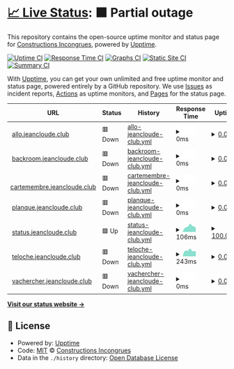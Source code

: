 # [📈 Live Status](https://status.jeancloude.club): <!--live status--> **🟧 Partial outage**

This repository contains the open-source uptime monitor and status page for [Constructions Incongrues](http://www.constructions-incongrues.net), powered by [Upptime](https://github.com/upptime/upptime).

[![Uptime CI](https://github.com/constructions-incongrues/status.jeancloude.club/workflows/Uptime%20CI/badge.svg)](https://github.com/constructions-incongrues/status.jeancloude.club/actions?query=workflow%3A%22Uptime+CI%22)
[![Response Time CI](https://github.com/constructions-incongrues/status.jeancloude.club/workflows/Response%20Time%20CI/badge.svg)](https://github.com/constructions-incongrues/status.jeancloude.club/actions?query=workflow%3A%22Response+Time+CI%22)
[![Graphs CI](https://github.com/constructions-incongrues/status.jeancloude.club/workflows/Graphs%20CI/badge.svg)](https://github.com/constructions-incongrues/status.jeancloude.club/actions?query=workflow%3A%22Graphs+CI%22)
[![Static Site CI](https://github.com/constructions-incongrues/status.jeancloude.club/workflows/Static%20Site%20CI/badge.svg)](https://github.com/constructions-incongrues/status.jeancloude.club/actions?query=workflow%3A%22Static+Site+CI%22)
[![Summary CI](https://github.com/constructions-incongrues/status.jeancloude.club/workflows/Summary%20CI/badge.svg)](https://github.com/constructions-incongrues/status.jeancloude.club/actions?query=workflow%3A%22Summary+CI%22)

With [Upptime](https://upptime.js.org), you can get your own unlimited and free uptime monitor and status page, powered entirely by a GitHub repository. We use [Issues](https://github.com/constructions-incongrues/status.jeancloude.club/issues) as incident reports, [Actions](https://github.com/constructions-incongrues/status.jeancloude.club/actions) as uptime monitors, and [Pages](https://status.jeancloude.club) for the status page.

<!--start: status pages-->
<!-- This summary is generated by Upptime (https://github.com/upptime/upptime) -->
<!-- Do not edit this manually, your changes will be overwritten -->
<!-- prettier-ignore -->
| URL | Status | History | Response Time | Uptime |
| --- | ------ | ------- | ------------- | ------ |
| <img alt="" src="https://favicons.githubusercontent.com/allo.jeancloude.club" height="13"> [allo.jeancloude.club](https://allo.jeancloude.club) | 🟥 Down | [allo-jeancloude-club.yml](https://github.com/constructions-incongrues/club.jeancloude.status/commits/HEAD/history/allo-jeancloude-club.yml) | <details><summary><img alt="Response time graph" src="./graphs/allo-jeancloude-club/response-time-week.png" height="20"> 0ms</summary><br><a href="https://status.jeancloude.club/history/allo-jeancloude-club"><img alt="Response time 0" src="https://img.shields.io/endpoint?url=https%3A%2F%2Fraw.githubusercontent.com%2Fconstructions-incongrues%2Fclub.jeancloude.status%2FHEAD%2Fapi%2Fallo-jeancloude-club%2Fresponse-time.json"></a><br><a href="https://status.jeancloude.club/history/allo-jeancloude-club"><img alt="24-hour response time 0" src="https://img.shields.io/endpoint?url=https%3A%2F%2Fraw.githubusercontent.com%2Fconstructions-incongrues%2Fclub.jeancloude.status%2FHEAD%2Fapi%2Fallo-jeancloude-club%2Fresponse-time-day.json"></a><br><a href="https://status.jeancloude.club/history/allo-jeancloude-club"><img alt="7-day response time 0" src="https://img.shields.io/endpoint?url=https%3A%2F%2Fraw.githubusercontent.com%2Fconstructions-incongrues%2Fclub.jeancloude.status%2FHEAD%2Fapi%2Fallo-jeancloude-club%2Fresponse-time-week.json"></a><br><a href="https://status.jeancloude.club/history/allo-jeancloude-club"><img alt="30-day response time 0" src="https://img.shields.io/endpoint?url=https%3A%2F%2Fraw.githubusercontent.com%2Fconstructions-incongrues%2Fclub.jeancloude.status%2FHEAD%2Fapi%2Fallo-jeancloude-club%2Fresponse-time-month.json"></a><br><a href="https://status.jeancloude.club/history/allo-jeancloude-club"><img alt="1-year response time 0" src="https://img.shields.io/endpoint?url=https%3A%2F%2Fraw.githubusercontent.com%2Fconstructions-incongrues%2Fclub.jeancloude.status%2FHEAD%2Fapi%2Fallo-jeancloude-club%2Fresponse-time-year.json"></a></details> | <details><summary><a href="https://status.jeancloude.club/history/allo-jeancloude-club">0.00%</a></summary><a href="https://status.jeancloude.club/history/allo-jeancloude-club"><img alt="All-time uptime 0.00%" src="https://img.shields.io/endpoint?url=https%3A%2F%2Fraw.githubusercontent.com%2Fconstructions-incongrues%2Fclub.jeancloude.status%2FHEAD%2Fapi%2Fallo-jeancloude-club%2Fuptime.json"></a><br><a href="https://status.jeancloude.club/history/allo-jeancloude-club"><img alt="24-hour uptime 0.00%" src="https://img.shields.io/endpoint?url=https%3A%2F%2Fraw.githubusercontent.com%2Fconstructions-incongrues%2Fclub.jeancloude.status%2FHEAD%2Fapi%2Fallo-jeancloude-club%2Fuptime-day.json"></a><br><a href="https://status.jeancloude.club/history/allo-jeancloude-club"><img alt="7-day uptime 0.00%" src="https://img.shields.io/endpoint?url=https%3A%2F%2Fraw.githubusercontent.com%2Fconstructions-incongrues%2Fclub.jeancloude.status%2FHEAD%2Fapi%2Fallo-jeancloude-club%2Fuptime-week.json"></a><br><a href="https://status.jeancloude.club/history/allo-jeancloude-club"><img alt="30-day uptime 0.00%" src="https://img.shields.io/endpoint?url=https%3A%2F%2Fraw.githubusercontent.com%2Fconstructions-incongrues%2Fclub.jeancloude.status%2FHEAD%2Fapi%2Fallo-jeancloude-club%2Fuptime-month.json"></a><br><a href="https://status.jeancloude.club/history/allo-jeancloude-club"><img alt="1-year uptime 0.00%" src="https://img.shields.io/endpoint?url=https%3A%2F%2Fraw.githubusercontent.com%2Fconstructions-incongrues%2Fclub.jeancloude.status%2FHEAD%2Fapi%2Fallo-jeancloude-club%2Fuptime-year.json"></a></details>
| <img alt="" src="https://favicons.githubusercontent.com/backroom.jeancloude.club" height="13"> [backroom.jeancloude.club](https://backroom.jeancloude.club) | 🟥 Down | [backroom-jeancloude-club.yml](https://github.com/constructions-incongrues/club.jeancloude.status/commits/HEAD/history/backroom-jeancloude-club.yml) | <details><summary><img alt="Response time graph" src="./graphs/backroom-jeancloude-club/response-time-week.png" height="20"> 0ms</summary><br><a href="https://status.jeancloude.club/history/backroom-jeancloude-club"><img alt="Response time 0" src="https://img.shields.io/endpoint?url=https%3A%2F%2Fraw.githubusercontent.com%2Fconstructions-incongrues%2Fclub.jeancloude.status%2FHEAD%2Fapi%2Fbackroom-jeancloude-club%2Fresponse-time.json"></a><br><a href="https://status.jeancloude.club/history/backroom-jeancloude-club"><img alt="24-hour response time 0" src="https://img.shields.io/endpoint?url=https%3A%2F%2Fraw.githubusercontent.com%2Fconstructions-incongrues%2Fclub.jeancloude.status%2FHEAD%2Fapi%2Fbackroom-jeancloude-club%2Fresponse-time-day.json"></a><br><a href="https://status.jeancloude.club/history/backroom-jeancloude-club"><img alt="7-day response time 0" src="https://img.shields.io/endpoint?url=https%3A%2F%2Fraw.githubusercontent.com%2Fconstructions-incongrues%2Fclub.jeancloude.status%2FHEAD%2Fapi%2Fbackroom-jeancloude-club%2Fresponse-time-week.json"></a><br><a href="https://status.jeancloude.club/history/backroom-jeancloude-club"><img alt="30-day response time 0" src="https://img.shields.io/endpoint?url=https%3A%2F%2Fraw.githubusercontent.com%2Fconstructions-incongrues%2Fclub.jeancloude.status%2FHEAD%2Fapi%2Fbackroom-jeancloude-club%2Fresponse-time-month.json"></a><br><a href="https://status.jeancloude.club/history/backroom-jeancloude-club"><img alt="1-year response time 0" src="https://img.shields.io/endpoint?url=https%3A%2F%2Fraw.githubusercontent.com%2Fconstructions-incongrues%2Fclub.jeancloude.status%2FHEAD%2Fapi%2Fbackroom-jeancloude-club%2Fresponse-time-year.json"></a></details> | <details><summary><a href="https://status.jeancloude.club/history/backroom-jeancloude-club">0.00%</a></summary><a href="https://status.jeancloude.club/history/backroom-jeancloude-club"><img alt="All-time uptime 0.00%" src="https://img.shields.io/endpoint?url=https%3A%2F%2Fraw.githubusercontent.com%2Fconstructions-incongrues%2Fclub.jeancloude.status%2FHEAD%2Fapi%2Fbackroom-jeancloude-club%2Fuptime.json"></a><br><a href="https://status.jeancloude.club/history/backroom-jeancloude-club"><img alt="24-hour uptime 0.00%" src="https://img.shields.io/endpoint?url=https%3A%2F%2Fraw.githubusercontent.com%2Fconstructions-incongrues%2Fclub.jeancloude.status%2FHEAD%2Fapi%2Fbackroom-jeancloude-club%2Fuptime-day.json"></a><br><a href="https://status.jeancloude.club/history/backroom-jeancloude-club"><img alt="7-day uptime 0.00%" src="https://img.shields.io/endpoint?url=https%3A%2F%2Fraw.githubusercontent.com%2Fconstructions-incongrues%2Fclub.jeancloude.status%2FHEAD%2Fapi%2Fbackroom-jeancloude-club%2Fuptime-week.json"></a><br><a href="https://status.jeancloude.club/history/backroom-jeancloude-club"><img alt="30-day uptime 0.00%" src="https://img.shields.io/endpoint?url=https%3A%2F%2Fraw.githubusercontent.com%2Fconstructions-incongrues%2Fclub.jeancloude.status%2FHEAD%2Fapi%2Fbackroom-jeancloude-club%2Fuptime-month.json"></a><br><a href="https://status.jeancloude.club/history/backroom-jeancloude-club"><img alt="1-year uptime 0.00%" src="https://img.shields.io/endpoint?url=https%3A%2F%2Fraw.githubusercontent.com%2Fconstructions-incongrues%2Fclub.jeancloude.status%2FHEAD%2Fapi%2Fbackroom-jeancloude-club%2Fuptime-year.json"></a></details>
| <img alt="" src="https://favicons.githubusercontent.com/cartemembre.jeancloude.club" height="13"> [cartemembre.jeancloude.club](https://cartemembre.jeancloude.club) | 🟥 Down | [cartemembre-jeancloude-club.yml](https://github.com/constructions-incongrues/club.jeancloude.status/commits/HEAD/history/cartemembre-jeancloude-club.yml) | <details><summary><img alt="Response time graph" src="./graphs/cartemembre-jeancloude-club/response-time-week.png" height="20"> 0ms</summary><br><a href="https://status.jeancloude.club/history/cartemembre-jeancloude-club"><img alt="Response time 0" src="https://img.shields.io/endpoint?url=https%3A%2F%2Fraw.githubusercontent.com%2Fconstructions-incongrues%2Fclub.jeancloude.status%2FHEAD%2Fapi%2Fcartemembre-jeancloude-club%2Fresponse-time.json"></a><br><a href="https://status.jeancloude.club/history/cartemembre-jeancloude-club"><img alt="24-hour response time 0" src="https://img.shields.io/endpoint?url=https%3A%2F%2Fraw.githubusercontent.com%2Fconstructions-incongrues%2Fclub.jeancloude.status%2FHEAD%2Fapi%2Fcartemembre-jeancloude-club%2Fresponse-time-day.json"></a><br><a href="https://status.jeancloude.club/history/cartemembre-jeancloude-club"><img alt="7-day response time 0" src="https://img.shields.io/endpoint?url=https%3A%2F%2Fraw.githubusercontent.com%2Fconstructions-incongrues%2Fclub.jeancloude.status%2FHEAD%2Fapi%2Fcartemembre-jeancloude-club%2Fresponse-time-week.json"></a><br><a href="https://status.jeancloude.club/history/cartemembre-jeancloude-club"><img alt="30-day response time 0" src="https://img.shields.io/endpoint?url=https%3A%2F%2Fraw.githubusercontent.com%2Fconstructions-incongrues%2Fclub.jeancloude.status%2FHEAD%2Fapi%2Fcartemembre-jeancloude-club%2Fresponse-time-month.json"></a><br><a href="https://status.jeancloude.club/history/cartemembre-jeancloude-club"><img alt="1-year response time 0" src="https://img.shields.io/endpoint?url=https%3A%2F%2Fraw.githubusercontent.com%2Fconstructions-incongrues%2Fclub.jeancloude.status%2FHEAD%2Fapi%2Fcartemembre-jeancloude-club%2Fresponse-time-year.json"></a></details> | <details><summary><a href="https://status.jeancloude.club/history/cartemembre-jeancloude-club">0.00%</a></summary><a href="https://status.jeancloude.club/history/cartemembre-jeancloude-club"><img alt="All-time uptime 0.00%" src="https://img.shields.io/endpoint?url=https%3A%2F%2Fraw.githubusercontent.com%2Fconstructions-incongrues%2Fclub.jeancloude.status%2FHEAD%2Fapi%2Fcartemembre-jeancloude-club%2Fuptime.json"></a><br><a href="https://status.jeancloude.club/history/cartemembre-jeancloude-club"><img alt="24-hour uptime 0.00%" src="https://img.shields.io/endpoint?url=https%3A%2F%2Fraw.githubusercontent.com%2Fconstructions-incongrues%2Fclub.jeancloude.status%2FHEAD%2Fapi%2Fcartemembre-jeancloude-club%2Fuptime-day.json"></a><br><a href="https://status.jeancloude.club/history/cartemembre-jeancloude-club"><img alt="7-day uptime 0.00%" src="https://img.shields.io/endpoint?url=https%3A%2F%2Fraw.githubusercontent.com%2Fconstructions-incongrues%2Fclub.jeancloude.status%2FHEAD%2Fapi%2Fcartemembre-jeancloude-club%2Fuptime-week.json"></a><br><a href="https://status.jeancloude.club/history/cartemembre-jeancloude-club"><img alt="30-day uptime 0.00%" src="https://img.shields.io/endpoint?url=https%3A%2F%2Fraw.githubusercontent.com%2Fconstructions-incongrues%2Fclub.jeancloude.status%2FHEAD%2Fapi%2Fcartemembre-jeancloude-club%2Fuptime-month.json"></a><br><a href="https://status.jeancloude.club/history/cartemembre-jeancloude-club"><img alt="1-year uptime 0.00%" src="https://img.shields.io/endpoint?url=https%3A%2F%2Fraw.githubusercontent.com%2Fconstructions-incongrues%2Fclub.jeancloude.status%2FHEAD%2Fapi%2Fcartemembre-jeancloude-club%2Fuptime-year.json"></a></details>
| <img alt="" src="https://favicons.githubusercontent.com/planque.jeancloude.club" height="13"> [planque.jeancloude.club](https://planque.jeancloude.club) | 🟥 Down | [planque-jeancloude-club.yml](https://github.com/constructions-incongrues/club.jeancloude.status/commits/HEAD/history/planque-jeancloude-club.yml) | <details><summary><img alt="Response time graph" src="./graphs/planque-jeancloude-club/response-time-week.png" height="20"> 0ms</summary><br><a href="https://status.jeancloude.club/history/planque-jeancloude-club"><img alt="Response time 0" src="https://img.shields.io/endpoint?url=https%3A%2F%2Fraw.githubusercontent.com%2Fconstructions-incongrues%2Fclub.jeancloude.status%2FHEAD%2Fapi%2Fplanque-jeancloude-club%2Fresponse-time.json"></a><br><a href="https://status.jeancloude.club/history/planque-jeancloude-club"><img alt="24-hour response time 0" src="https://img.shields.io/endpoint?url=https%3A%2F%2Fraw.githubusercontent.com%2Fconstructions-incongrues%2Fclub.jeancloude.status%2FHEAD%2Fapi%2Fplanque-jeancloude-club%2Fresponse-time-day.json"></a><br><a href="https://status.jeancloude.club/history/planque-jeancloude-club"><img alt="7-day response time 0" src="https://img.shields.io/endpoint?url=https%3A%2F%2Fraw.githubusercontent.com%2Fconstructions-incongrues%2Fclub.jeancloude.status%2FHEAD%2Fapi%2Fplanque-jeancloude-club%2Fresponse-time-week.json"></a><br><a href="https://status.jeancloude.club/history/planque-jeancloude-club"><img alt="30-day response time 0" src="https://img.shields.io/endpoint?url=https%3A%2F%2Fraw.githubusercontent.com%2Fconstructions-incongrues%2Fclub.jeancloude.status%2FHEAD%2Fapi%2Fplanque-jeancloude-club%2Fresponse-time-month.json"></a><br><a href="https://status.jeancloude.club/history/planque-jeancloude-club"><img alt="1-year response time 0" src="https://img.shields.io/endpoint?url=https%3A%2F%2Fraw.githubusercontent.com%2Fconstructions-incongrues%2Fclub.jeancloude.status%2FHEAD%2Fapi%2Fplanque-jeancloude-club%2Fresponse-time-year.json"></a></details> | <details><summary><a href="https://status.jeancloude.club/history/planque-jeancloude-club">0.00%</a></summary><a href="https://status.jeancloude.club/history/planque-jeancloude-club"><img alt="All-time uptime 0.00%" src="https://img.shields.io/endpoint?url=https%3A%2F%2Fraw.githubusercontent.com%2Fconstructions-incongrues%2Fclub.jeancloude.status%2FHEAD%2Fapi%2Fplanque-jeancloude-club%2Fuptime.json"></a><br><a href="https://status.jeancloude.club/history/planque-jeancloude-club"><img alt="24-hour uptime 0.00%" src="https://img.shields.io/endpoint?url=https%3A%2F%2Fraw.githubusercontent.com%2Fconstructions-incongrues%2Fclub.jeancloude.status%2FHEAD%2Fapi%2Fplanque-jeancloude-club%2Fuptime-day.json"></a><br><a href="https://status.jeancloude.club/history/planque-jeancloude-club"><img alt="7-day uptime 0.00%" src="https://img.shields.io/endpoint?url=https%3A%2F%2Fraw.githubusercontent.com%2Fconstructions-incongrues%2Fclub.jeancloude.status%2FHEAD%2Fapi%2Fplanque-jeancloude-club%2Fuptime-week.json"></a><br><a href="https://status.jeancloude.club/history/planque-jeancloude-club"><img alt="30-day uptime 0.00%" src="https://img.shields.io/endpoint?url=https%3A%2F%2Fraw.githubusercontent.com%2Fconstructions-incongrues%2Fclub.jeancloude.status%2FHEAD%2Fapi%2Fplanque-jeancloude-club%2Fuptime-month.json"></a><br><a href="https://status.jeancloude.club/history/planque-jeancloude-club"><img alt="1-year uptime 0.00%" src="https://img.shields.io/endpoint?url=https%3A%2F%2Fraw.githubusercontent.com%2Fconstructions-incongrues%2Fclub.jeancloude.status%2FHEAD%2Fapi%2Fplanque-jeancloude-club%2Fuptime-year.json"></a></details>
| <img alt="" src="https://favicons.githubusercontent.com/status.jeancloude.club" height="13"> [status.jeancloude.club](https://status.jeancloude.club) | 🟩 Up | [status-jeancloude-club.yml](https://github.com/constructions-incongrues/club.jeancloude.status/commits/HEAD/history/status-jeancloude-club.yml) | <details><summary><img alt="Response time graph" src="./graphs/status-jeancloude-club/response-time-week.png" height="20"> 106ms</summary><br><a href="https://status.jeancloude.club/history/status-jeancloude-club"><img alt="Response time 131" src="https://img.shields.io/endpoint?url=https%3A%2F%2Fraw.githubusercontent.com%2Fconstructions-incongrues%2Fclub.jeancloude.status%2FHEAD%2Fapi%2Fstatus-jeancloude-club%2Fresponse-time.json"></a><br><a href="https://status.jeancloude.club/history/status-jeancloude-club"><img alt="24-hour response time 191" src="https://img.shields.io/endpoint?url=https%3A%2F%2Fraw.githubusercontent.com%2Fconstructions-incongrues%2Fclub.jeancloude.status%2FHEAD%2Fapi%2Fstatus-jeancloude-club%2Fresponse-time-day.json"></a><br><a href="https://status.jeancloude.club/history/status-jeancloude-club"><img alt="7-day response time 106" src="https://img.shields.io/endpoint?url=https%3A%2F%2Fraw.githubusercontent.com%2Fconstructions-incongrues%2Fclub.jeancloude.status%2FHEAD%2Fapi%2Fstatus-jeancloude-club%2Fresponse-time-week.json"></a><br><a href="https://status.jeancloude.club/history/status-jeancloude-club"><img alt="30-day response time 116" src="https://img.shields.io/endpoint?url=https%3A%2F%2Fraw.githubusercontent.com%2Fconstructions-incongrues%2Fclub.jeancloude.status%2FHEAD%2Fapi%2Fstatus-jeancloude-club%2Fresponse-time-month.json"></a><br><a href="https://status.jeancloude.club/history/status-jeancloude-club"><img alt="1-year response time 131" src="https://img.shields.io/endpoint?url=https%3A%2F%2Fraw.githubusercontent.com%2Fconstructions-incongrues%2Fclub.jeancloude.status%2FHEAD%2Fapi%2Fstatus-jeancloude-club%2Fresponse-time-year.json"></a></details> | <details><summary><a href="https://status.jeancloude.club/history/status-jeancloude-club">100.00%</a></summary><a href="https://status.jeancloude.club/history/status-jeancloude-club"><img alt="All-time uptime 99.80%" src="https://img.shields.io/endpoint?url=https%3A%2F%2Fraw.githubusercontent.com%2Fconstructions-incongrues%2Fclub.jeancloude.status%2FHEAD%2Fapi%2Fstatus-jeancloude-club%2Fuptime.json"></a><br><a href="https://status.jeancloude.club/history/status-jeancloude-club"><img alt="24-hour uptime 100.00%" src="https://img.shields.io/endpoint?url=https%3A%2F%2Fraw.githubusercontent.com%2Fconstructions-incongrues%2Fclub.jeancloude.status%2FHEAD%2Fapi%2Fstatus-jeancloude-club%2Fuptime-day.json"></a><br><a href="https://status.jeancloude.club/history/status-jeancloude-club"><img alt="7-day uptime 100.00%" src="https://img.shields.io/endpoint?url=https%3A%2F%2Fraw.githubusercontent.com%2Fconstructions-incongrues%2Fclub.jeancloude.status%2FHEAD%2Fapi%2Fstatus-jeancloude-club%2Fuptime-week.json"></a><br><a href="https://status.jeancloude.club/history/status-jeancloude-club"><img alt="30-day uptime 100.00%" src="https://img.shields.io/endpoint?url=https%3A%2F%2Fraw.githubusercontent.com%2Fconstructions-incongrues%2Fclub.jeancloude.status%2FHEAD%2Fapi%2Fstatus-jeancloude-club%2Fuptime-month.json"></a><br><a href="https://status.jeancloude.club/history/status-jeancloude-club"><img alt="1-year uptime 99.80%" src="https://img.shields.io/endpoint?url=https%3A%2F%2Fraw.githubusercontent.com%2Fconstructions-incongrues%2Fclub.jeancloude.status%2FHEAD%2Fapi%2Fstatus-jeancloude-club%2Fuptime-year.json"></a></details>
| <img alt="" src="https://favicons.githubusercontent.com/teloche.jeancloude.club" height="13"> [teloche.jeancloude.club](https://teloche.jeancloude.club) | 🟥 Down | [teloche-jeancloude-club.yml](https://github.com/constructions-incongrues/club.jeancloude.status/commits/HEAD/history/teloche-jeancloude-club.yml) | <details><summary><img alt="Response time graph" src="./graphs/teloche-jeancloude-club/response-time-week.png" height="20"> 243ms</summary><br><a href="https://status.jeancloude.club/history/teloche-jeancloude-club"><img alt="Response time 281" src="https://img.shields.io/endpoint?url=https%3A%2F%2Fraw.githubusercontent.com%2Fconstructions-incongrues%2Fclub.jeancloude.status%2FHEAD%2Fapi%2Fteloche-jeancloude-club%2Fresponse-time.json"></a><br><a href="https://status.jeancloude.club/history/teloche-jeancloude-club"><img alt="24-hour response time 330" src="https://img.shields.io/endpoint?url=https%3A%2F%2Fraw.githubusercontent.com%2Fconstructions-incongrues%2Fclub.jeancloude.status%2FHEAD%2Fapi%2Fteloche-jeancloude-club%2Fresponse-time-day.json"></a><br><a href="https://status.jeancloude.club/history/teloche-jeancloude-club"><img alt="7-day response time 243" src="https://img.shields.io/endpoint?url=https%3A%2F%2Fraw.githubusercontent.com%2Fconstructions-incongrues%2Fclub.jeancloude.status%2FHEAD%2Fapi%2Fteloche-jeancloude-club%2Fresponse-time-week.json"></a><br><a href="https://status.jeancloude.club/history/teloche-jeancloude-club"><img alt="30-day response time 241" src="https://img.shields.io/endpoint?url=https%3A%2F%2Fraw.githubusercontent.com%2Fconstructions-incongrues%2Fclub.jeancloude.status%2FHEAD%2Fapi%2Fteloche-jeancloude-club%2Fresponse-time-month.json"></a><br><a href="https://status.jeancloude.club/history/teloche-jeancloude-club"><img alt="1-year response time 281" src="https://img.shields.io/endpoint?url=https%3A%2F%2Fraw.githubusercontent.com%2Fconstructions-incongrues%2Fclub.jeancloude.status%2FHEAD%2Fapi%2Fteloche-jeancloude-club%2Fresponse-time-year.json"></a></details> | <details><summary><a href="https://status.jeancloude.club/history/teloche-jeancloude-club">0.00%</a></summary><a href="https://status.jeancloude.club/history/teloche-jeancloude-club"><img alt="All-time uptime 0.52%" src="https://img.shields.io/endpoint?url=https%3A%2F%2Fraw.githubusercontent.com%2Fconstructions-incongrues%2Fclub.jeancloude.status%2FHEAD%2Fapi%2Fteloche-jeancloude-club%2Fuptime.json"></a><br><a href="https://status.jeancloude.club/history/teloche-jeancloude-club"><img alt="24-hour uptime 0.00%" src="https://img.shields.io/endpoint?url=https%3A%2F%2Fraw.githubusercontent.com%2Fconstructions-incongrues%2Fclub.jeancloude.status%2FHEAD%2Fapi%2Fteloche-jeancloude-club%2Fuptime-day.json"></a><br><a href="https://status.jeancloude.club/history/teloche-jeancloude-club"><img alt="7-day uptime 0.00%" src="https://img.shields.io/endpoint?url=https%3A%2F%2Fraw.githubusercontent.com%2Fconstructions-incongrues%2Fclub.jeancloude.status%2FHEAD%2Fapi%2Fteloche-jeancloude-club%2Fuptime-week.json"></a><br><a href="https://status.jeancloude.club/history/teloche-jeancloude-club"><img alt="30-day uptime 0.00%" src="https://img.shields.io/endpoint?url=https%3A%2F%2Fraw.githubusercontent.com%2Fconstructions-incongrues%2Fclub.jeancloude.status%2FHEAD%2Fapi%2Fteloche-jeancloude-club%2Fuptime-month.json"></a><br><a href="https://status.jeancloude.club/history/teloche-jeancloude-club"><img alt="1-year uptime 0.52%" src="https://img.shields.io/endpoint?url=https%3A%2F%2Fraw.githubusercontent.com%2Fconstructions-incongrues%2Fclub.jeancloude.status%2FHEAD%2Fapi%2Fteloche-jeancloude-club%2Fuptime-year.json"></a></details>
| <img alt="" src="https://favicons.githubusercontent.com/vachercher.jeancloude.club" height="13"> [vachercher.jeancloude.club](https://vachercher.jeancloude.club) | 🟥 Down | [vachercher-jeancloude-club.yml](https://github.com/constructions-incongrues/club.jeancloude.status/commits/HEAD/history/vachercher-jeancloude-club.yml) | <details><summary><img alt="Response time graph" src="./graphs/vachercher-jeancloude-club/response-time-week.png" height="20"> 0ms</summary><br><a href="https://status.jeancloude.club/history/vachercher-jeancloude-club"><img alt="Response time 0" src="https://img.shields.io/endpoint?url=https%3A%2F%2Fraw.githubusercontent.com%2Fconstructions-incongrues%2Fclub.jeancloude.status%2FHEAD%2Fapi%2Fvachercher-jeancloude-club%2Fresponse-time.json"></a><br><a href="https://status.jeancloude.club/history/vachercher-jeancloude-club"><img alt="24-hour response time 0" src="https://img.shields.io/endpoint?url=https%3A%2F%2Fraw.githubusercontent.com%2Fconstructions-incongrues%2Fclub.jeancloude.status%2FHEAD%2Fapi%2Fvachercher-jeancloude-club%2Fresponse-time-day.json"></a><br><a href="https://status.jeancloude.club/history/vachercher-jeancloude-club"><img alt="7-day response time 0" src="https://img.shields.io/endpoint?url=https%3A%2F%2Fraw.githubusercontent.com%2Fconstructions-incongrues%2Fclub.jeancloude.status%2FHEAD%2Fapi%2Fvachercher-jeancloude-club%2Fresponse-time-week.json"></a><br><a href="https://status.jeancloude.club/history/vachercher-jeancloude-club"><img alt="30-day response time 0" src="https://img.shields.io/endpoint?url=https%3A%2F%2Fraw.githubusercontent.com%2Fconstructions-incongrues%2Fclub.jeancloude.status%2FHEAD%2Fapi%2Fvachercher-jeancloude-club%2Fresponse-time-month.json"></a><br><a href="https://status.jeancloude.club/history/vachercher-jeancloude-club"><img alt="1-year response time 0" src="https://img.shields.io/endpoint?url=https%3A%2F%2Fraw.githubusercontent.com%2Fconstructions-incongrues%2Fclub.jeancloude.status%2FHEAD%2Fapi%2Fvachercher-jeancloude-club%2Fresponse-time-year.json"></a></details> | <details><summary><a href="https://status.jeancloude.club/history/vachercher-jeancloude-club">0.00%</a></summary><a href="https://status.jeancloude.club/history/vachercher-jeancloude-club"><img alt="All-time uptime 0.00%" src="https://img.shields.io/endpoint?url=https%3A%2F%2Fraw.githubusercontent.com%2Fconstructions-incongrues%2Fclub.jeancloude.status%2FHEAD%2Fapi%2Fvachercher-jeancloude-club%2Fuptime.json"></a><br><a href="https://status.jeancloude.club/history/vachercher-jeancloude-club"><img alt="24-hour uptime 0.00%" src="https://img.shields.io/endpoint?url=https%3A%2F%2Fraw.githubusercontent.com%2Fconstructions-incongrues%2Fclub.jeancloude.status%2FHEAD%2Fapi%2Fvachercher-jeancloude-club%2Fuptime-day.json"></a><br><a href="https://status.jeancloude.club/history/vachercher-jeancloude-club"><img alt="7-day uptime 0.00%" src="https://img.shields.io/endpoint?url=https%3A%2F%2Fraw.githubusercontent.com%2Fconstructions-incongrues%2Fclub.jeancloude.status%2FHEAD%2Fapi%2Fvachercher-jeancloude-club%2Fuptime-week.json"></a><br><a href="https://status.jeancloude.club/history/vachercher-jeancloude-club"><img alt="30-day uptime 0.00%" src="https://img.shields.io/endpoint?url=https%3A%2F%2Fraw.githubusercontent.com%2Fconstructions-incongrues%2Fclub.jeancloude.status%2FHEAD%2Fapi%2Fvachercher-jeancloude-club%2Fuptime-month.json"></a><br><a href="https://status.jeancloude.club/history/vachercher-jeancloude-club"><img alt="1-year uptime 0.00%" src="https://img.shields.io/endpoint?url=https%3A%2F%2Fraw.githubusercontent.com%2Fconstructions-incongrues%2Fclub.jeancloude.status%2FHEAD%2Fapi%2Fvachercher-jeancloude-club%2Fuptime-year.json"></a></details>

<!--end: status pages-->

[**Visit our status website →**](https://status.jeancloude.club)

## 📄 License

- Powered by: [Upptime](https://github.com/upptime/upptime)
- Code: [MIT](./LICENSE) © [Constructions Incongrues](http://www.constructions-incongrues.net)
- Data in the `./history` directory: [Open Database License](https://opendatacommons.org/licenses/odbl/1-0/)
